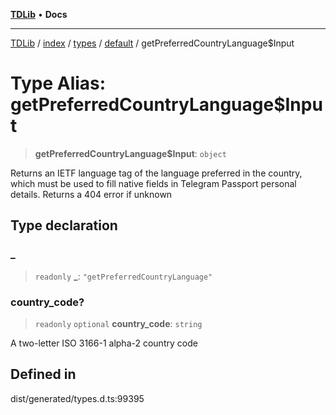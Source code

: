 [**TDLib**](../../../../../../README.md) • **Docs**

***

[TDLib](../../../../../../modules.md) / [index](../../../../../README.md) / [types](../../../README.md) / [default](../README.md) / getPreferredCountryLanguage$Input

# Type Alias: getPreferredCountryLanguage$Input

> **getPreferredCountryLanguage$Input**: `object`

Returns an IETF language tag of the language preferred in the country, which must be used to fill native fields in Telegram Passport personal details. Returns a 404 error if unknown

## Type declaration

### \_

> `readonly` **\_**: `"getPreferredCountryLanguage"`

### country\_code?

> `readonly` `optional` **country\_code**: `string`

A two-letter ISO 3166-1 alpha-2 country code

## Defined in

dist/generated/types.d.ts:99395
